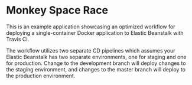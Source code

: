 # Monkey Space Race

This is an example application showcasing an optimized workflow for deploying a single-container Docker application to Elastic Beanstalk with Travis CI.

The workflow utilizes two separate CD pipelines which assumes your Elastic Beanstalk has two separate environments, one for staging and one for production. Change to the development branch will deploy changes to the staging environment, and changes to the master branch will deploy to the production environment.

